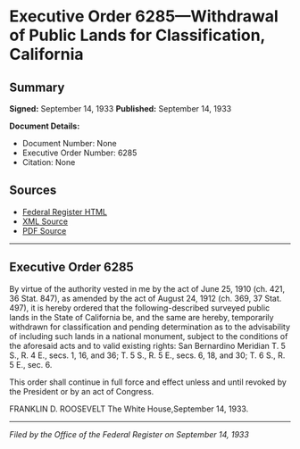 # Executive Order 6285—Withdrawal of Public Lands for Classification, California

## Summary

**Signed:** September 14, 1933
**Published:** September 14, 1933

**Document Details:**
- Document Number: None
- Executive Order Number: 6285
- Citation: None

## Sources
- [Federal Register HTML](https://www.presidency.ucsb.edu/documents/executive-order-6285-withdrawal-public-lands-for-classification-california)
- [XML Source](None)
- [PDF Source](None)

---

## Executive Order 6285

By virtue of the authority vested in me by the act of June 25, 1910 (ch. 421, 36 Stat. 847), as amended by the act of August 24, 1912 (ch. 369, 37 Stat. 497), it is hereby ordered that the following-described surveyed public lands in the State of California be, and the same are hereby, temporarily withdrawn for classification and pending determination as to the advisability of including such lands in a national monument, subject to the conditions of the aforesaid acts and to valid existing rights:
San Bernardino Meridian
T. 5 S., R. 4 E., secs. 1, 16, and 36;
T. 5 S., R. 5 E., secs. 6, 18, and 30;
T. 6 S., R. 5 E., sec. 6.

This order shall continue in full force and effect unless and until revoked by the President or by an act of Congress.

FRANKLIN D. ROOSEVELT
The White House,September 14, 1933.

---

*Filed by the Office of the Federal Register on September 14, 1933*
